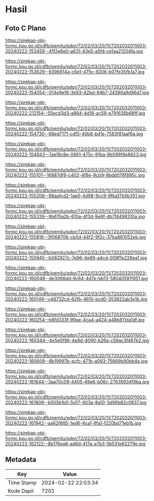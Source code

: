 # Hasil

## Foto C Plano

https://sirekap-obj-formc.kpu.go.id/cdfb/pemilu/pdpr/72/02/03/20/11/7202032011003-20240222-153459--41f2e6e0-a631-43e5-a5fd-ce1aa21204fa.jpg

https://sirekap-obj-formc.kpu.go.id/cdfb/pemilu/pdpr/72/02/03/20/11/7202032011003-20240222-153629--9396914a-c6e1-475c-9206-b07fe35fb1a7.jpg

https://sirekap-obj-formc.kpu.go.id/cdfb/pemilu/pdpr/72/02/03/20/11/7202032011003-20240222-154054--014e9e18-3e93-42bd-94b7-24390a9d96d7.jpg

https://sirekap-obj-formc.kpu.go.id/cdfb/pemilu/pdpr/72/02/03/20/11/7202032011003-20240222-212154--55ecd3d3-a984-4d18-ac59-e791635b68ff.jpg

https://sirekap-obj-formc.kpu.go.id/cdfb/pemilu/pdpr/72/02/03/20/11/7202032011003-20240222-154730--68ed7171-cdf5-40b8-bd1e-7583f81aaf6a.jpg

https://sirekap-obj-formc.kpu.go.id/cdfb/pemilu/pdpr/72/02/03/20/11/7202032011003-20240222-154843--7ae19c8e-0661-475c-91ba-9b599f8e8823.jpg

https://sirekap-obj-formc.kpu.go.id/cdfb/pemilu/pdpr/72/02/03/20/11/7202032011003-20240222-155101--16887df8-c402-4f8e-9cb9-9bdd078f895c.jpg

https://sirekap-obj-formc.kpu.go.id/cdfb/pemilu/pdpr/72/02/03/20/11/7202032011003-20240222-155206--98aafcd2-1ae0-4d98-9cc9-9fba17b5b351.jpg

https://sirekap-obj-formc.kpu.go.id/cdfb/pemilu/pdpr/72/02/03/20/11/7202032011003-20240222-155339--9b615a2b-610a-4f3d-9e9f-db7f4498310a.jpg

https://sirekap-obj-formc.kpu.go.id/cdfb/pemilu/pdpr/72/02/03/20/11/7202032011003-20240222-155816--3f068706-cb0d-44f2-9f2c-37ba861052eb.jpg

https://sirekap-obj-formc.kpu.go.id/cdfb/pemilu/pdpr/72/02/03/20/11/7202032011003-20240222-155945--b082927c-7e96-4e89-a4cd-009f1e228ea1.jpg

https://sirekap-obj-formc.kpu.go.id/cdfb/pemilu/pdpr/72/02/03/20/11/7202032011003-20240222-160048--de3066dd-9c64-4d7e-bb13-58040591f951.jpg

https://sirekap-obj-formc.kpu.go.id/cdfb/pemilu/pdpr/72/02/03/20/11/7202032011003-20240222-160149--c46732cd-62fb-4610-bcd0-353822ab3e1b.jpg

https://sirekap-obj-formc.kpu.go.id/cdfb/pemilu/pdpr/72/02/03/20/11/7202032011003-20240222-160254--b8fd333f-99ae-4ca4-a424-a48b811da1df.jpg

https://sirekap-obj-formc.kpu.go.id/cdfb/pemilu/pdpr/72/02/03/20/11/7202032011003-20240222-160344--4e5e0f96-4e8d-4090-b26a-c59ac3f467b2.jpg

https://sirekap-obj-formc.kpu.go.id/cdfb/pemilu/pdpr/72/02/03/20/11/7202032011003-20240222-160609--8b19997b-ecfc-471b-a093-75669b90bb4e.jpg

https://sirekap-obj-formc.kpu.go.id/cdfb/pemilu/pdpr/72/02/03/20/11/7202032011003-20240222-161644--3aa70c09-4405-49e6-b06c-27635634f9ba.jpg

https://sirekap-obj-formc.kpu.go.id/cdfb/pemilu/pdpr/72/02/03/20/11/7202032011003-20240222-161808--b505b1b5-5d17-403a-8a10-3d96b82c0837.jpg

https://sirekap-obj-formc.kpu.go.id/cdfb/pemilu/pdpr/72/02/03/20/11/7202032011003-20240222-161942--aa62f685-1ed6-4caf-9fa1-f220bd71eb1b.jpg

https://sirekap-obj-formc.kpu.go.id/cdfb/pemilu/pdpr/72/02/03/20/11/7202032011003-20240222-162122--8b176ea6-ad6d-417a-a7b3-5b531e62279e.jpg


## Metadata

| Key        | Value               |
| ---------- | ------------------- |
| Time Stamp | 2024-02-22 22:03:34 |
| Kode Dapil | 7201                |



